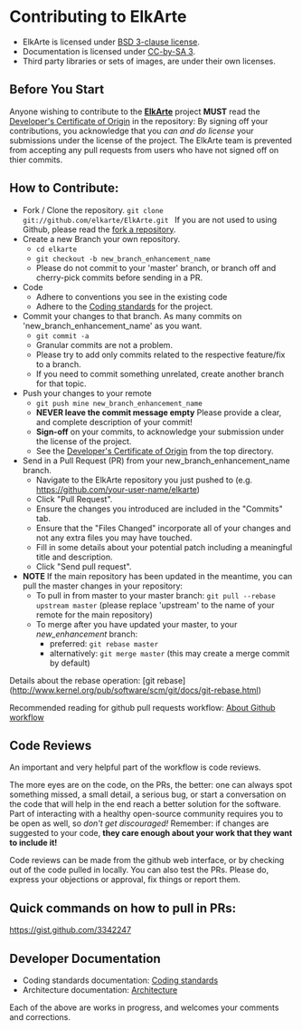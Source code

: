 # Contributing to ElkArte

* ElkArte is licensed under [BSD 3-clause license](http://www.opensource.org/licenses/BSD-3-Clause).
* Documentation is licensed under [CC-by-SA 3](http://creativecommons.org/licenses/by-sa/3.0).
* Third party libraries or sets of images, are under their own licenses.

## Before You Start

Anyone wishing to contribute to the **[ElkArte](https://github.com/elkarte/Elkarte)** project **MUST** read the [Developer's Certificate of Origin](https://github.com/elkarte/Elkarte/blob/master/DCO.txt) in the repository: 
By signing off your contributions, you acknowledge that you *can and do license* your submissions under the license of the project. The ElkArte team is prevented from accepting any pull requests from users who have not signed off on thier commits.

## How to Contribute:

* Fork / Clone the repository. ```git clone git://github.com/elkarte/ElkArte.git ``` If you are not used to using Github, please read the [fork a repository](http://help.github.com/fork-a-repo).
* Create a new Branch your own repository. 
  * ```cd elkarte```
  * ```git checkout -b new_branch_enhancement_name```
  * Please do not commit to your 'master' branch, or branch off and cherry-pick commits before sending in a PR.
* Code
  * Adhere to conventions you see in the existing code
  * Adhere to the [Coding standards](https://github.com/elkarte/Elkarte/wiki/Coding-Standards) for the project.
* Commit your changes to that branch. As many commits on 'new_branch_enhancement_name' as you want.
  * ```git commit -a```
  * Granular commits are not a problem.
  * Please try to add only commits related to the respective feature/fix to a branch.
  * If you need to commit something unrelated, create another branch for that topic.
* Push your changes to your remote
  * ```git push mine new_branch_enhancement_name```
  * **NEVER leave the commit message empty** Please provide a clear, and complete description of your commit!
  * **Sign-off** on your commits, to acknowledge your submission under the license of the project.
  * See the [Developer's Certificate of Origin](https://github.com/elkarte/Elkarte/blob/master/DCO.txt) from the top directory.
* Send in a Pull Request (PR) from your new_branch_enhancement_name branch.
  * Navigate to the ElkArte repository you just pushed to (e.g. https://github.com/your-user-name/elkarte)
  * Click "Pull Request".
  * Ensure the changes you introduced are included in the "Commits" tab.
  * Ensure that the "Files Changed" incorporate all of your changes and not any extra files you may have touched.
  * Fill in some details about your potential patch including a meaningful title and description.
  * Click "Send pull request".
* **NOTE** If the main repository has been updated in the meantime, you can pull the master changes in your repository:
  * To pull in from master to your master branch: ``` git pull --rebase upstream master ``` (please replace 'upstream' to the name of your remote for the main repository)
  * To merge after you have updated your master, to your _new_enhancement_ branch:
     * preferred: ``` git rebase master ```
     * alternatively: ``` git merge master ``` (this may create a merge commit by default)

Details about the rebase operation:
[git rebase] (http://www.kernel.org/pub/software/scm/git/docs/git-rebase.html)

Recommended reading for github pull requests workflow:
[About Github workflow](http://qsapp.com/wiki/Github#Github_Contributor_Workflow)

## Code Reviews

An important and very helpful part of the workflow is code reviews.

The more eyes are on the code, on the PRs, the better: one can always spot something missed, a small detail, a serious bug, or start a conversation on the code that will help in the end reach a better solution for the software.  Part of interacting with a healthy open-source community requires you to be open as well, so *don't get discouraged!* Remember: if changes are suggested to your code, **they care enough about your work that they want to include it!**

Code reviews can be made from the github web interface, or by checking out of the code pulled in locally. You can also test the PRs. Please do, express your objections or approval, fix things or report them.

## Quick commands on how to pull in PRs:
https://gist.github.com/3342247

## Developer Documentation
* Coding standards documentation: [Coding standards](https://github.com/elkarte/Elkarte/wiki/Coding-Standards)
* Architecture documentation: [Architecture](https://github.com/elkarte/Elkarte/wiki/Architecture)

Each of the above are works in progress, and welcomes your comments and corrections.
